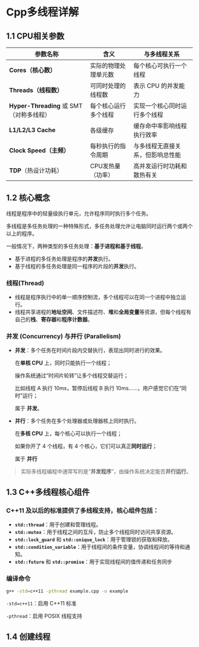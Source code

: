 # Cpp多线程详解



## 1.1 CPU相关参数

| 参数名称                                 | 含义                 | 与多线程关系                     |
| ---------------------------------------- | -------------------- | -------------------------------- |
| **Cores（核心数）**                      | 实际的物理处理单元数 | 每个核心可执行一个线程           |
| **Threads（线程数）**                    | 可同时处理的线程数   | 表示 CPU 的并发能力              |
| **Hyper-Threading** 或 SMT（对称多线程） | 每个核心运行多个线程 | 实现一个核心同时运行多个线程     |
| **L1/L2/L3 Cache**                       | 各级缓存             | 缓存命中率影响线程执行效率       |
| **Clock Speed（主频）**                  | 每秒执行的指令周期   | 与多线程无直接关系，但影响总性能 |
| **TDP**（热设计功耗）                    | CPU发热量（功率）    | 高并发运行时功耗和散热有关       |



## 1.2 核心概念

线程是程序中的轻量级执行单元，允许程序同时执行多个任务。

多线程是多任务处理的一种特殊形式，多任务处理允许让电脑同时运行两个或两个以上的程序。

一般情况下，两种类型的多任务处理：**基于进程和基于线程**。

- 基于进程的多任务处理是程序的**并发**执行。
- 基于线程的多任务处理是同一程序的片段的**并发**执行。

### 线程(Thread)

- 线程是程序执行中的单一顺序控制流，多个线程可以在同一个进程中独立运行。
- 线程共享进程的**地址空间**、文件描述符、**堆**和**全局变量**等资源，但每个线程有自己的**栈**、**寄存器**和**程序计数器**。

### 并发 (Concurrency) 与并行 (Parallelism)

- **并发**：多个任务在时间片段内交替执行，表现出同时进行的效果。

  在**单核 CPU** 上，同时只能执行一个线程；

  操作系统通过“时间片轮转”让多个线程交替运行；

  比如线程 A 执行 10ms，暂停后线程 B 执行 10ms……，用户感觉它们在“同时”运行；

  属于 **并发**。

- **并行**：多个任务在多个处理器或处理器核上同时执行。

  在**多核 CPU** 上，每个核心可以执行一个线程；

  如果你开了 4 个线程，有 4 个核心，它们可以真正**同时运行**；

  属于 **并行**

> 实际多线程编程中通常写的是“**并发程序**”，由操作系统决定能否**并行运行**。



## 1.3 C++多线程核心组件

### C++11 及以后的标准提供了多线程支持，核心组件包括：

- **`std::thread`**：用于创建和管理线程。
- **`std::mutex`**：用于线程之间的互斥，防止多个线程同时访问共享资源。
- **`std::lock_guard`** 和 **`std::unique_lock`**：用于管理锁的获取和释放。
- **`std::condition_variable`**：用于线程间的条件变量，协调线程间的等待和通知。
- **`std::future`** 和 **`std::promise`**：用于实现线程间的值传递和任务同步

### 编译命令

```sh
g++ -std=c++11 -pthread example.cpp -o example 
```

`-std=c++11`：启用 C++11 标准

`-pthread`：启用 POSIX 线程支持

## 1.4 创建线程























































